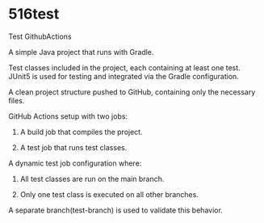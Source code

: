 # 516test
Test GithubActions

A simple Java project that runs with Gradle.

Test classes included in the project, each containing at least one test. JUnit5 is used for testing and integrated via the Gradle configuration.

A clean project structure pushed to GitHub, containing only the necessary files.

GitHub Actions setup with two jobs:

1. A build job that compiles the project.

2. A test job that runs test classes.

A dynamic test job configuration where:

1. All test classes are run on the main branch.

2. Only one test class is executed on all other branches.

A separate branch(test-branch) is used to validate this behavior.
